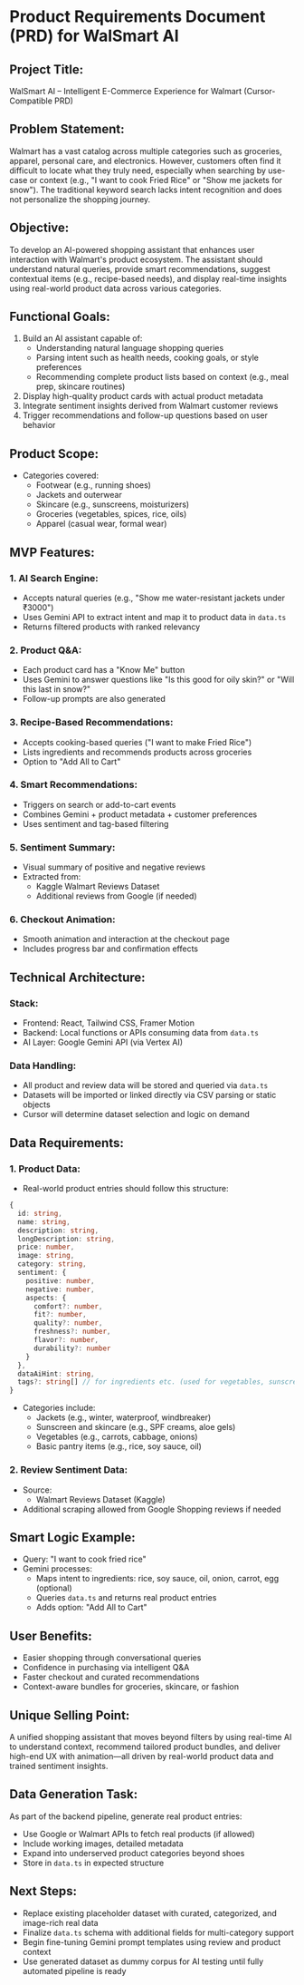 # Product Requirements Document (PRD) for WalSmart AI

## Project Title:

WalSmart AI – Intelligent E-Commerce Experience for Walmart (Cursor-Compatible PRD)

## Problem Statement:

Walmart has a vast catalog across multiple categories such as groceries, apparel, personal care, and electronics. However, customers often find it difficult to locate what they truly need, especially when searching by use-case or context (e.g., "I want to cook Fried Rice" or "Show me jackets for snow"). The traditional keyword search lacks intent recognition and does not personalize the shopping journey.

## Objective:

To develop an AI-powered shopping assistant that enhances user interaction with Walmart's product ecosystem. The assistant should understand natural queries, provide smart recommendations, suggest contextual items (e.g., recipe-based needs), and display real-time insights using real-world product data across various categories.

## Functional Goals:

1. Build an AI assistant capable of:
   - Understanding natural language shopping queries
   - Parsing intent such as health needs, cooking goals, or style preferences
   - Recommending complete product lists based on context (e.g., meal prep, skincare routines)
2. Display high-quality product cards with actual product metadata
3. Integrate sentiment insights derived from Walmart customer reviews
4. Trigger recommendations and follow-up questions based on user behavior

## Product Scope:

- Categories covered:
  - Footwear (e.g., running shoes)
  - Jackets and outerwear
  - Skincare (e.g., sunscreens, moisturizers)
  - Groceries (vegetables, spices, rice, oils)
  - Apparel (casual wear, formal wear)

## MVP Features:

### 1. AI Search Engine:

- Accepts natural queries (e.g., "Show me water-resistant jackets under ₹3000")
- Uses Gemini API to extract intent and map it to product data in `data.ts`
- Returns filtered products with ranked relevancy

### 2. Product Q&A:

- Each product card has a "Know Me" button
- Uses Gemini to answer questions like "Is this good for oily skin?" or "Will this last in snow?"
- Follow-up prompts are also generated

### 3. Recipe-Based Recommendations:

- Accepts cooking-based queries ("I want to make Fried Rice")
- Lists ingredients and recommends products across groceries
- Option to "Add All to Cart"

### 4. Smart Recommendations:

- Triggers on search or add-to-cart events
- Combines Gemini + product metadata + customer preferences
- Uses sentiment and tag-based filtering

### 5. Sentiment Summary:

- Visual summary of positive and negative reviews
- Extracted from:
  - Kaggle Walmart Reviews Dataset
  - Additional reviews from Google (if needed)

### 6. Checkout Animation:

- Smooth animation and interaction at the checkout page
- Includes progress bar and confirmation effects

## Technical Architecture:

### Stack:

- Frontend: React, Tailwind CSS, Framer Motion
- Backend: Local functions or APIs consuming data from `data.ts`
- AI Layer: Google Gemini API (via Vertex AI)

### Data Handling:

- All product and review data will be stored and queried via `data.ts`
- Datasets will be imported or linked directly via CSV parsing or static objects
- Cursor will determine dataset selection and logic on demand

## Data Requirements:

### 1. Product Data:

- Real-world product entries should follow this structure:

```ts
{
  id: string,
  name: string,
  description: string,
  longDescription: string,
  price: number,
  image: string,
  category: string,
  sentiment: {
    positive: number,
    negative: number,
    aspects: {
      comfort?: number,
      fit?: number,
      quality?: number,
      freshness?: number,
      flavor?: number,
      durability?: number
    }
  },
  dataAiHint: string,
  tags?: string[] // for ingredients etc. (used for vegetables, sunscreen)
}
```

- Categories include:
  - Jackets (e.g., winter, waterproof, windbreaker)
  - Sunscreen and skincare (e.g., SPF creams, aloe gels)
  - Vegetables (e.g., carrots, cabbage, onions)
  - Basic pantry items (e.g., rice, soy sauce, oil)

### 2. Review Sentiment Data:

- Source:
  - Walmart Reviews Dataset (Kaggle)
- Additional scraping allowed from Google Shopping reviews if needed

## Smart Logic Example:

- Query: "I want to cook fried rice"
- Gemini processes:
  - Maps intent to ingredients: rice, soy sauce, oil, onion, carrot, egg (optional)
  - Queries `data.ts` and returns real product entries
  - Adds option: "Add All to Cart"

## User Benefits:

- Easier shopping through conversational queries
- Confidence in purchasing via intelligent Q&A
- Faster checkout and curated recommendations
- Context-aware bundles for groceries, skincare, or fashion

## Unique Selling Point:

A unified shopping assistant that moves beyond filters by using real-time AI to understand context, recommend tailored product bundles, and deliver high-end UX with animation—all driven by real-world product data and trained sentiment insights.

## Data Generation Task:

As part of the backend pipeline, generate real product entries:

- Use Google or Walmart APIs to fetch real products (if allowed)
- Include working images, detailed metadata
- Expand into underserved product categories beyond shoes
- Store in `data.ts` in expected structure

## Next Steps:

- Replace existing placeholder dataset with curated, categorized, and image-rich real data
- Finalize `data.ts` schema with additional fields for multi-category support
- Begin fine-tuning Gemini prompt templates using review and product context
- Use generated dataset as dummy corpus for AI testing until fully automated pipeline is ready

